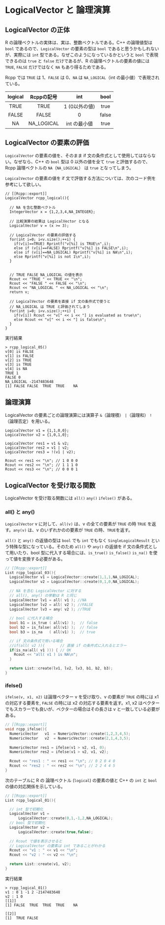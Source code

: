 # LogicalVector と 論理演算

## LogicalVector の正体

R の論理ベクトルの実体は、実は、整数ベクトルである。C++ の論理値型は `bool` であるので、`LogicalVector` の要素の型は `bool` であると思うかもしれないが、実際には `int` 型である。なぜこのようになっているかというと `bool` で表現できるのは `true` と `false` だけであるが、R の論理ベクトルの要素の値には `TRUE`, `FALSE` だけではなく `NA` もあり得るためである。

Rcpp では `TRUE` は 1、`FALSE` は 0、`NA` は `NA_LOGICAL`（int の最小値）で表現されている。

|logical|Rcppの記号|int|bool|
|:---:|:---:|:---:|:---:|
|TRUE|TRUE|1 (0以外の値)|true|
|FALSE|FALSE|0|false|
|NA|NA_LOGICAL|int の最小値|true|

## LogicalVector の要素の評価

`LogicalVector` の要素の値を、そのまま if 文の条件式として使用してはならない。なぜなら、C++ の `bool` 型は 0 以外の値を全て `true` と評価するので、Rcpp 論理ベクトルの `NA`（`NA_LOGICAL`） は `true` となってしまう。

 `LogicalVector` の要素の値を if 文で評価する方法については、次のコード例を参考にして欲しい。

```
// [[Rcpp::export]]
LogicalVector rcpp_logical(){
  
  // NA を含む整数ベクトル
  IntegerVector x = {1,2,3,4,NA_INTEGER};
  
  // 比較演算の結果は LogicalVector となる
  LogicalVector v = (x >= 3); 
  
  // LogicalVector の要素の評価する
  for(int i=0; i<v.size();++i) {
    if(v[i]==TRUE) Rprintf("v[%i] is TRUE\n",i);
    else if (v[i]==FALSE) Rprintf("v[%i] is FALSE\n",i);
    else if (v[i]==NA_LOGICAL) Rprintf("v[%i] is NA\n",i);
    else Rprintf("v[%i] is not 1\n",i);
  }
  
  
  // TRUE FALSE NA_LOGICAL の値を表示
  Rcout << "TRUE " << TRUE << "\n";
  Rcout << "FALSE " << FALSE << "\n";
  Rcout << "NA_LOGICAL " << NA_LOGICAL << "\n";
  return v;
  
  // LogicalVector の要素を直接 if 文の条件式で使うと
  // NA_LOGICAL は TRUE と評価されてしまう
  for(int i=0; i<v.size();++i) {
    if(v[i]) Rcout << "v[" << i << "] is evaluated as true\n";
    else Rcout << "v[" << i << "] is false\n";
  } 
}
```

実行結果

```
> rcpp_logical_05()
v[0] is FALSE
v[1] is FALSE
v[2] is TRUE
v[3] is TRUE
v[4] is NA
TRUE 1
FALSE 0
NA_LOGICAL -2147483648
[1] FALSE FALSE  TRUE  TRUE    NA
```

## 論理演算

LogicalVector の要素ごとの論理演算には演算子 `&`（論理積） `|`（論理和） `!`（論理否定）を用いる。

```
LogicalVector v1 = {1,1,0,0};
LogicalVector v2 = {1,0,1,0};

LogicalVector res1 = v1 & v2;
LogicalVector res2 = v1 | v2;
LogicalVector res3 = !(v1 | v2);

Rcout << res1 << "\n"; // 1 0 0 0
Rcout << res2 << "\n"; // 1 1 1 0
Rcout << res3 << "\n"; // 0 0 0 1
```

## LogicalVector を受け取る関数

LogicalVector を受け取る関数には `all()` `any()` `ifelse()` がある。

### all() と any()

`LogicalVector` v に対して、`all(v)` は、v の全ての要素が `TRUE` の時 `TRUE` を返す。`any(v)` は、v のいずれかのの要素が `TRUE` の時、`TRUE`を返す。

`all()` と `any()` の返値の型は `bool` でも `int` でもなく `SingleLogicalResult` という特殊な型になっている。そのため `all()` や `any()` の返値を if 文の条件式として用いたり、bool 型に代入する場合には、`is_true()` `is_false()` `is_na()` を使って値を変換する必要がある。

```cpp
// [[Rcpp::export]]
List rcpp_logical_03(){
  LogicalVector v1 = LogicalVector::create(1,1,1,NA_LOGICAL);
  LogicalVector v2 = LogicalVector::create(0,1,0,NA_LOGICAL);
  
  // NA を含む LogicalVector に対する
  // all(), any() の挙動は R と同じ
  LogicalVector lv1 = all( v1 ); //NA
  LogicalVector lv2 = all( v2 ); //FALSE
  LogicalVector lv3 = any( v2 ); //TRUE 
  
  // bool に代入する場合
  bool b1 = is_true ( all(v1) );  // false
  bool b2 = is_false( all(v1) );  // false
  bool b3 = is_na   ( all(v1) );  // true

  // if 文の条件式で用いる場合
  //if(all( v2 )){       // 直接 if の条件式に入れるとエラー
  if(is_na(all( v1 ))) { // OK 
    Rcout << "all( v1 ) is NA\n";
  }
  
  return List::create(lv1, lv2, lv3, b1, b2, b3);
}
```

### ifelse()

`ifelse(v, x1, x2)` は論理ベクター v を受け取り、v の要素が `TRUE` の時には x1 の対応する要素を, `FALSE` の時には x2 の対応する要素を返す。x1, x2 はベクターでもスカラーでも良いが、ベクターの場合はその長さは v と一致している必要がある。

```cpp
// [[Rcpp::export]]
void rcpp_ifelse(){
  NumericVector   v1  = NumericVector::create(1,2,3,4,5);
  NumericVector   v2  = NumericVector::create(2,1,4,3,5);
  
  NumericVector res1 = ifelse(v1 > v2, v1, 0);
  NumericVector res2 = ifelse(v1 > v2, v1, v2);
  
  Rcout << "res1 : " << res1 << "\n"; // 0 2 0 4 0
  Rcout << "res2 : " << res2 << "\n"; // 2 2 4 4 5
}
```


次のテーブルに R の 論理ベクトル (`logical`) の要素の値と C++ の `int` と `bool` の値の対応関係を示している。



```cpp
// [[Rcpp::export]]
List rcpp_logical_01(){

  // int 型で初期化
  LogicalVector v1 =
      LogicalVector::create(0,1,-1,2,NA_LOGICAL); 
  // bool 型で初期化
  LogicalVector v2 =
      LogicalVector::create(true,false);
  
  // Rcout で値を表示させると
  // LogicalVector の要素は int であることがわかる
  Rcout << "v1 : " << v1 << "\n";
  Rcout << "v2 : " << v2 << "\n";  
  
  return List::create(v1, v2);
}
```

実行結果

```
> rcpp_logical_01()
v1 : 0 1 -1 2 -2147483648
v2 : 1 0
[[1]]
[1] FALSE  TRUE  TRUE  TRUE    NA

[[2]]
[1]  TRUE FALSE
```


